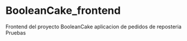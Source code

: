 # BooleanCake_frontend
Frontend del proyecto BooleanCake aplicacion de pedidos de reposteria
Pruebas